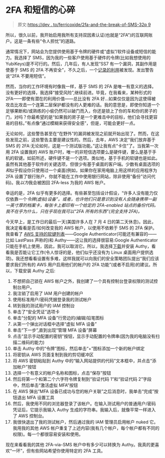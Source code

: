 # 2FA 和短信的心碎

> 原文:[https://dev . to/ferricoxide/2fa-and-the-break-of-SMS-32p 9](https://dev.to/ferricoxide/2fa-and-the-heartbreak-of-sms-32p9)

所以，很久以前，我开始启用我所有支持双因素认证(也就是“2FA”)的互联网账户。这是一条有些“令人担忧”的道路。

通常情况下，网站会为您提供使用基于令牌的硬件或“虚拟”/软件设备或短信的能力。我选择了 SMS，因为我的一些客户使用基于硬件的令牌(比如我想使用的 YubiKeys)是不可行的。然后，几年后，有人发现“SS7 有一个漏洞，其副作用是使基于 SMS 的 2FA 不再安全”，不久之后，一个[记录的利用](https://www.theregister.co.uk/2017/05/03/hackers_fire_up_ss7_flaw/)被发现。发出警告说“2FA 不要用短信”。

然而，当你的工作环境有时像我一样，基于 SMS 的 2FA 是唯一有意义的选择。没有更好的选择，我选择“接受风险”,继续前进。毕竟，在我看来，某种形式的 2FA——即使有潜在的利用价值——总比没有 2FA 好...如果仅仅是因为这使得被攻击比攻击一个连第二层保护都没有的人更难的话。我的意思是，即使你知道一个足够果断和/或熟练的小偷仍然可以破门而入，你还是锁上了你的车和你的房子的门，对吗？你最希望的是“如果我的房子是一个更难击中的目标，他们会寻找更容易的目标。”有点像“通过模糊来获得安全感”，但是，可能会更好一点。

无论如何，这些警告甚至在“在野外”的漏洞被发现之前就开始出现了。然而，在这些发现之前，这些警告主要是建议性的。然后，去年，AWS 决定“我们放弃基于 SMS 的 2FA:无论如何，这是一个测试版功能。”这让我有点“卡住”了。当我第一次用 2FA 设置我的 AWS 账户时，唯一的非短信选项要么是硬件键，要么是基于手机的软键。如前所述，硬件键不是一个选项。类似地，基于手机的软键也是如此。虽然有其他基于软件的关键选项，但很少有基于桌面的客户端。少数有桌面选项的*和*似乎假设你只使用过一个桌面(例如，如果你在家用电脑上用这样的应用程序为 2FA 设置了银行账户，你就不能在工作中使用银行网站，除非使用“备份”访问代码)。我*以为*我会被困回 2FA-less 为我的 AWS 帐户。

幸运的是，2FA 似乎有更多的选择。有些甚至包括设计假设，“许多人没有能力仅仅依靠一个*令牌(虚拟)设备”。或者，也许他们只是意识到没有人会随身携带一副一英寸厚的档案卡，每张卡上都印有一个给定的 2FA-enabled 站点的备份代码。我不在乎为什么，只在乎现在我可以“2FA *所有*的东西”(完全支持 2FA)。*

今天早上，是工作日的最后一天(美国许多人在 7 月 4 日的第二天休息)。因此，我决定看看是否/如何改变我的 AWS 帐户，以使用不依赖于 SMS 的 2FA 保护。我查看了 [AWS 支持的软键列表](https://aws.amazon.com/iam/details/mfa/)——Google Authenticator(可能还有兼容的——比如 LastPass 声称的)和 Authy——这让我的选择很容易:Google Authenticator 只能在手机上使用，因此，我可以取消它。所以，我选择[下载](https://authy.com/download/)并安装 Authy，看看我是否能让它工作(令人惊讶的是，他们似乎还没有为 Linux 桌面用户提供选项)。我还想看看设置有多难，这样我就可以向我们的安全策略团队提出“我们应该要求我们所有的 AWS 用户启用他们的帐户的 2FA 功能”(或者不启用)的建议。所以，下载安装 Authy 之后:

1.  不想把自己锁在 AWS 帐户之外，我创建了一个具有控制台登录权限的测试控制台用户。
2.  我注销了启用了 IAM 用户创建的帐户
3.  使用标准用户/密码凭据登录我的测试帐户
4.  转到我的测试用户的 IAM 控制台
5.  单击了“安全凭证”选项卡
6.  单击“分配的 MFA 设备”行旁边的(编辑)铅笔图标
7.  从第一个弹出对话框中选择“虚拟 MFA 设备”
8.  单击“下一步”,直到出现“管理 MFA 设备”屏幕
9.  点击“显示手动配置的密钥”按钮，显示手动配置的令牌串(因为我的电脑没有扫描二维码的能力)
10.  单击 Authy 中的“令牌”图标，然后单击“+”图标添加一个新的帐户绑定
11.  将密钥从 AWS 页面复制到我的剪切缓冲区
12.  将 AWS 密钥粘贴到 Authy 中的“输入网站提供的代码”文本框中，并点击“添加帐户”按钮
13.  选择一个有意义的帐户名称和图标，点击“保存”按钮
14.  然后将第一个和第二个六字符令牌复制到“验证代码 1”和“验证代码 2”字段中，然后单击“激活虚拟 MFA”按钮
15.  在 AWS 弹出“MFA 设备已成功与您的帐户关联”之后消息时，我单击“完成”按钮退出 MFA 设置工具
16.  然后，我使用不同的浏览器登录了该帐户。在输入测试用户的普通用户/密码凭证后，它提示我输入 Authy 生成的字符串。我输入后，就像平常一样进入了 AWS 控制台。
17.  我很快退出了我的测试帐户，然后通过我的 IAM 管理员启用帐户 nuked 它。我用我的其他 AWS 帐户重复了上述内容(我有几个帐户，每个帐户都有不同的权限)。每一个都很容易安装和使用。

现在来看看我的其他 2FA-via-SMS 帐户中有多少可以转换为 Authy。我真的更喜欢“一环”，但有些网站希望你使用特定的 2FA 工具。